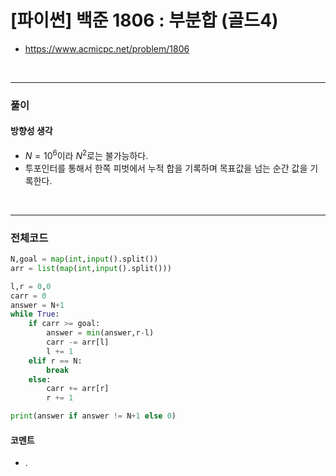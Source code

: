 # **\[파이썬\] 백준 1806 : 부분합 (골드4)**
* https://www.acmicpc.net/problem/1806
<br>


---

### **풀이**

#### **방향성 생각**
* $N=10^{6}$이라 $N^2$로는 불가능하다.
* 투포인터를 통해서 한쪽 피벗에서 누적 합을 기록하며 목표값을 넘는 순간 값을 기록한다.

<br>

---

### **전체코드**
```python
N,goal = map(int,input().split())
arr = list(map(int,input().split()))

l,r = 0,0
carr = 0
answer = N+1
while True:
    if carr >= goal:
        answer = min(answer,r-l)
        carr -= arr[l]
        l += 1
    elif r == N:
        break
    else:
        carr += arr[r]
        r += 1

print(answer if answer != N+1 else 0)
```

#### **코멘트**

* .
